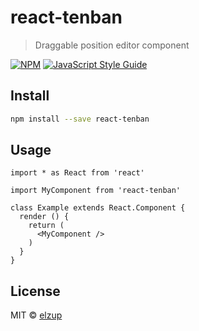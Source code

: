 # react-tenban

> Draggable position editor component

[![NPM](https://img.shields.io/npm/v/react-tenban.svg)](https://www.npmjs.com/package/react-tenban) [![JavaScript Style Guide](https://img.shields.io/badge/code_style-standard-brightgreen.svg)](https://standardjs.com)

## Install

```bash
npm install --save react-tenban
```

## Usage

```tsx
import * as React from 'react'

import MyComponent from 'react-tenban'

class Example extends React.Component {
  render () {
    return (
      <MyComponent />
    )
  }
}
```

## License

MIT © [elzup](https://github.com/elzup)
